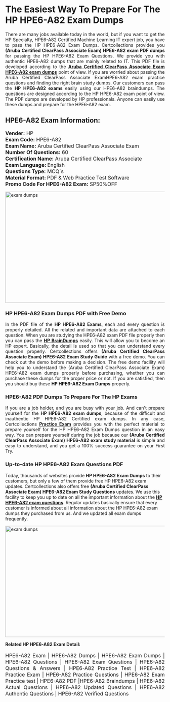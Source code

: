 <h1>The Easiest Way To Prepare For The HP HPE6-A82 Exam Dumps</h1> <p style="text-align:justify">There are many jobs available today in the world, but if you want to get the HP Specialty, HPE6-A82 Certified Machine Learning IT expert job, you have to pass the HP HPE6-A82 Exam Dumps. Certcollections provides you <strong>(Aruba Certified ClearPass Associate Exam) HPE6-A82 exam PDF dumps</strong> for passing the HP HPE6-A82 Exam Questions. We provide you with authentic HPE6-A82 dumps that are mainly related to IT. This PDF file is developed according to the <a href="https://www.certsofficial.com/hp/hpe6-a82-questions"><strong>Aruba Certified ClearPass Associate Exam HPE6-A82 exam dumps</strong></a> point of view. If you are worried about passing the Aruba Certified ClearPass Associate ExamHPE6-A82 exam practice questions and finding the right brain study dumps. Our customers can pass the <strong>HP HPE6-A82 exams </strong>easily using our HPE6-A82 braindumps. The questions are designed according to the HP HPE6-A82 exam point of view. The PDF dumps are developed by HP professionals. Anyone can easily use these dumps and prepare for the HPE6-A82 exam.</p> <h2><strong>HPE6-A82 Exam Information:</strong></h2> <p><span style="font-size:16px"><strong>Vender:</strong> HP<br /> <strong>Exam Code:</strong> HPE6-A82<br /> <strong>Exam Name:</strong> Aruba Certified ClearPass Associate Exam<br /> <strong>Number Of Questions:</strong> 60<br /> <strong>Certification Name:</strong> Aruba Certified ClearPass Associate<br /> <strong>Exam Language: </strong>English<br /> <strong>Questions Type:</strong> MCQ`s<br /> <strong>Material Format: </strong>PDF & Web Practice Test Software<br /> <strong>Promo Code For HPE6-A82 Exam:</strong> SP50%OFF</span></p> <p><a href="https://www.certsofficial.com/hp/hpe6-a82-questions" rel="no-follow"><img alt="exam dumps" src="https://www.certcollections.com/uploads/content/certsofficial.jpg" style="height:350px; width:750px" /></a></p> <h3><strong>HP HPE6-A82 Exam Dumps PDF with Free Demo</strong></h3> <p style="text-align:justify">In the PDF file of the <strong>HP HPE6-A82 Exams</strong>, each and every question is properly detailed. All the related and important data are attached to each question. When you are studying the HPE6-A82 exam PDF file properly then you can pass the <a href="https://www.certsofficial.com/hp-dumps"><strong>HP BrainDumps</strong></a> easily. This will allow you to become an HP expert. Basically, the detail is used so that you can understand every question properly. Certcollections offers <strong>(Aruba Certified ClearPass Associate Exam) HPE6-A82 Exam Study Guide</strong> with a free demo. You can check out the demo before making a decision. The free demo facility will help you to understand the (Aruba Certified ClearPass Associate Exam) HPE6-A82 exam dumps properly before purchasing, whether you can purchase these dumps for the proper price or not. If you are satisfied, then you should buy these <strong>HP HPE6-A82 Exam Dumps</strong> properly.</p> <h3><strong>HPE6-A82 PDF Dumps To Prepare For The HP Exams</strong></h3> <p style="text-align:justify">If you are a job holder, and you are busy with your job. And can't prepare yourself for the <strong>HP HPE6-A82 exam dumps</strong>, because of the difficult and inauthentic HP HPE6-A82 Certified exam dumps. In any case, Certcollections <strong><a href="https://www.certsofficial.com/">Practice Exam</a></strong> provides you with the perfect material to prepare yourself for the HP HPE6-A82 Exam Dumps question in an easy way. You can prepare yourself during the job because our <strong>(Aruba Certified ClearPass Associate Exam) HPE6-A82 exam study material</strong> is simple and easy to understand, and you get a 100% success guarantee on your First Try.</p> <h3><strong>Up-to-date HP HPE6-A82 Exam Questions PDF</strong></h3> <p>Today, thousands of websites provide <strong>HP HPE6-A82 Exam Dumps</strong> to their customers, but only a few of them provide free HP HPE6-A82 exam updates. Certcollections also offers free <strong>(Aruba Certified ClearPass Associate Exam) HPE6-A82 Exam Study Questions</strong> updates. We use this facility to keep you up to date on all the important information about the <a href="https://www.certsofficial.com/hp/hpe6-a82-questions"><strong>HP HPE6-A82 exam questions</strong></a>. Regular updates basically ensure that every customer is informed about all information about the HP HPE6-A82 exam dumps they purchased from us. And we updated all exam dumps frequently.</p> <p><a href="https://www.certsofficial.com/hp/hpe6-a82-questions"><img alt="exam dumps " src="https://www.certcollections.com/uploads/content/certsofficial2.jpg" style="height:350px; width:750px" /></a></p> <p style="text-align:justify"><span style="font-size:14px"><strong>Related HP HPE6-A82 Exam Detail:</strong></span><br /> <br /> <span style="font-size:16px">HPE6-A82 Exam | HPE6-A82 Dumps | HPE6-A82 Exam Dumps | HPE6-A82 Questions | HPE6-A82 Exam Questions | HPE6-A82 Questions & Answers | HPE6-A82 Practice Test | HPE6-A82 Practice Exam | HPE6-A82 Practice Questions | HPE6-A82 Exam Practice test | HPE6-A82 PDF |HPE6-A82 Braindumps | HPE6-A82 Actual Questions | HPE6-A82 Updated Questions | HPE6-A82 Authentic Questions | HPE6-A82 Verified Questions</span></p>
